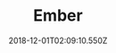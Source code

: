 ---
title: Ember
artist: Kubbi
date: 2018-12-01T02:09:10.550Z
cover: /upload/tumblr_od90lhpow21vfaqyoo1_1280.jpg
styles:
  - Electronic
  - Chiptunes
  - Electronica
links:
  spotify: https://play.spotify.com/album/45IjAJ7REqGA1zXZe5we4w
  youtube: https://music.youtube.com/watch?v=uGcjAKZ5TUk
  applemusic: https://itunes.apple.com/us/album/ember/964348484?uo=4
  soundcloud: ""
  bandcamp: https://kubbimusic.com/album/ember
  deezer: https://www.deezer.com/album/9633344
---